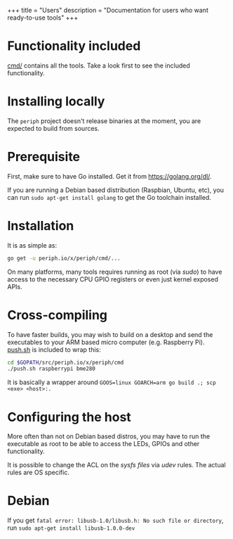+++
title = "Users"
description = "Documentation for users who want ready-to-use tools"
+++


# Functionality included

[cmd/](https://github.com/google/periph/tree/master/cmd/) contains all the
tools. Take a look first to see the included functionality.


# Installing locally

The `periph` project doesn't release binaries at the moment, you are expected to
build from sources.


# Prerequisite

First, make sure to have Go installed. Get it from https://golang.org/dl/.

If you are running a Debian based distribution (Raspbian, Ubuntu, etc), you can
run `sudo apt-get install golang` to get the Go toolchain installed.


# Installation

It is as simple as:

```bash
go get -u periph.io/x/periph/cmd/...
```

On many platforms, many tools requires running as root (via _sudo_) to have
access to the necessary CPU GPIO registers or even just kernel exposed APIs.


# Cross-compiling

To have faster builds, you may wish to build on a desktop and send the
executables to your ARM based micro computer (e.g.  Raspberry Pi).
[push.sh](https://github.com/google/periph/blob/master/cmd/push.sh) is included
to wrap this:

```bash
cd $GOPATH/src/periph.io/x/periph/cmd
./push.sh raspberrypi bme280
```

It is basically a wrapper around `GOOS=linux GOARCH=arm go build .; scp <exe>
<host>:.`


# Configuring the host

More often than not on Debian based distros, you may have to run the executable
as root to be able to access the LEDs, GPIOs and other functionality.

It is possible to change the ACL on the _sysfs files_ via _udev_ rules. The
actual rules are OS specific.


# Debian

If you get `fatal error: libusb-1.0/libusb.h: No such file or directory`, run
`sudo apt-get install libusb-1.0.0-dev`
